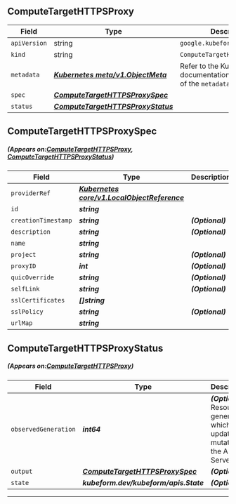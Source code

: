 ## ComputeTargetHTTPSProxy
| Field | Type | Description |
| ------ | ----- | ----------- |
| `apiVersion` | string | `google.kubeform.com/v1alpha1` |
|    `kind` | string | `ComputeTargetHTTPSProxy` |
| `metadata` | ***[Kubernetes meta/v1.ObjectMeta](https://kubernetes.io/docs/reference/generated/kubernetes-api/v1.13/#objectmeta-v1-meta)***|Refer to the Kubernetes API documentation for the fields of the `metadata` field.|
| `spec` | ***[ComputeTargetHTTPSProxySpec](#ComputeTargetHTTPSProxySpec)***||
| `status` | ***[ComputeTargetHTTPSProxyStatus](#ComputeTargetHTTPSProxyStatus)***||
## ComputeTargetHTTPSProxySpec
##### (Appears on:[ComputeTargetHTTPSProxy](#ComputeTargetHTTPSProxy), [ComputeTargetHTTPSProxyStatus](#ComputeTargetHTTPSProxyStatus))
| Field | Type | Description |
| ------ | ----- | ----------- |
| `providerRef` | ***[Kubernetes core/v1.LocalObjectReference](https://kubernetes.io/docs/reference/generated/kubernetes-api/v1.13/#localobjectreference-v1-core)***||
| `id` | ***string***||
| `creationTimestamp` | ***string***| ***(Optional)*** |
| `description` | ***string***| ***(Optional)*** |
| `name` | ***string***||
| `project` | ***string***| ***(Optional)*** |
| `proxyID` | ***int***| ***(Optional)*** |
| `quicOverride` | ***string***| ***(Optional)*** |
| `selfLink` | ***string***| ***(Optional)*** |
| `sslCertificates` | ***[]string***||
| `sslPolicy` | ***string***| ***(Optional)*** |
| `urlMap` | ***string***||
## ComputeTargetHTTPSProxyStatus
##### (Appears on:[ComputeTargetHTTPSProxy](#ComputeTargetHTTPSProxy))
| Field | Type | Description |
| ------ | ----- | ----------- |
| `observedGeneration` | ***int64***| ***(Optional)*** Resource generation, which is updated on mutation by the API Server.|
| `output` | ***[ComputeTargetHTTPSProxySpec](#ComputeTargetHTTPSProxySpec)***| ***(Optional)*** |
| `state` | ***kubeform.dev/kubeform/apis.State***| ***(Optional)*** |
---

